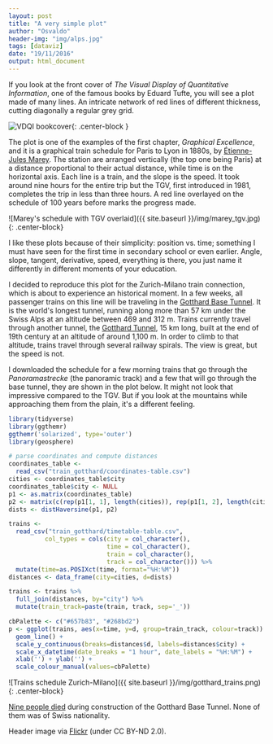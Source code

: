 ```yaml
---
layout: post
title: "A very simple plot"
author: "Osvaldo"
header-img: "img/alps.jpg"
tags: [dataviz]
date: "19/11/2016"
output: html_document
---
```



If you look at the front cover of _The Visual Display of Quantitative Information_,
one of the famous books by Eduard Tufte, you will see a plot made of many
lines. An intricate network of red lines of different thickness,
cutting diagonally a regular grey grid.

![VDQI bookcover](https://www.edwardtufte.com/tufte/graphics/vdqi_bookcover.gif){: .center-block }

The plot is one of the examples of the first chapter, _Graphical Excellence_,
and it is a graphical train schedule for Paris to Lyon in 1880s, by
[Étienne-Jules Marey](https://en.wikipedia.org/wiki/Étienne-Jules_Marey). The
station are arranged vertically (the top one being Paris) at a distance
proportional to their actual distance, while time is on the horizontal axis. Each
line is a train, and the slope is the speed. It took around nine hours for the
entire trip but the TGV, first introduced in 1981, completes the trip in less
than three hours. A red line overlayed on the schedule of 100 years before
marks the progress made.

![Marey's schedule with TGV overlaid]({{ site.baseurl }}/img/marey_tgv.jpg){: .center-block}

I like these plots because of their simplicity: position vs. time; something I
must have seen for the first time in secondary school or even earlier. Angle,
slope, tangent, derivative, speed, everything is there, you just name it
differently in different moments of your education.

I decided to reproduce this plot for the Zurich-Milano train connection, which
is about to experience an historical moment. In a few weeks, all passenger trains
on this line will be traveling in the
[Gotthard Base Tunnel](https://en.wikipedia.org/wiki/Gotthard_Base_Tunnel).
It is the world's longest tunnel, running along more than 57 km under the Swiss
Alps at an altitude between 469 and 312 m. Trains currently travel through
another tunnel, the
[Gotthard Tunnel](https://en.wikipedia.org/wiki/Gotthard_Tunnel), 15 km long,
built at the end of 19th century at an altitude of around 1,100 m. In order
to climb to that altitude, trains travel through several railway spirals.
The view is great, but the speed is not.

I downloaded the schedule for a few morning trains that go through the
_Panoramastrecke_ (the panoramic track) and a few that will go through the
base tunnel, they are shown in the plot below. It might not look that impressive
compared to the TGV. But if you look at the mountains while approaching them
from the plain, it's a different feeling.


```r
library(tidyverse)
library(ggthemr)
ggthemr('solarized', type='outer')
library(geosphere)

# parse coordinates and compute distances
coordinates_table <-
  read_csv("train_gotthard/coordinates-table.csv")
cities <- coordinates_table$city
coordinates_table$city <- NULL
p1 <- as.matrix(coordinates_table)
p2 <- matrix(c(rep(p1[1, 1], length(cities)), rep(p1[1, 2], length(cities))), ncol=2)
dists <- distHaversine(p1, p2)

trains <-
  read_csv("train_gotthard/timetable-table.csv",
          col_types = cols(city = col_character(),
                           time = col_character(),
                           train = col_character(),
                           track = col_character())) %>%
  mutate(time=as.POSIXct(time, format="%H:%M"))
distances <- data_frame(city=cities, d=dists)

trains <- trains %>%
  full_join(distances, by="city") %>%
  mutate(train_track=paste(train, track, sep='_'))

cbPalette <- c("#657b83", "#268bd2")
p <- ggplot(trains, aes(x=time, y=d, group=train_track, colour=track)) +
  geom_line() +
  scale_y_continuous(breaks=distances$d, labels=distances$city) +
  scale_x_datetime(date_breaks = "1 hour", date_labels = "%H:%M") +
  xlab('') + ylab('') +
  scale_colour_manual(values=cbPalette)
```

![Trains schedule Zurich-Milano]({{ site.baseurl }}/img/gotthard_trains.png){: .center-block}

[Nine people died](https://www.alptransit.ch/en/media/press-releases/detail/article/memorial-ceremony-for-deceased-tunnel-workers/)
during construction of the Gotthard Base Tunnel. None of them was of Swiss nationality.

Header image via [Flickr](https://flic.kr/p/q8P66v) (under CC BY-ND 2.0).
